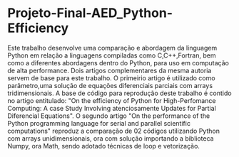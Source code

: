 # Projeto-Final-AED_Python-Efficiency

Este trabalho desenvolve uma comparação e abordagem da linguagem Python em relação a linguagens compiladas como C,C++,Fortran, bem como a diferentes abordagens dentro do Python, para uso em computação de alta performance. Dois artigos complementares da mesma autoria servem de base para este trabalho. O primeirio artigo é utilizado como parâmetro,uma solução de equações diferenciais parciais com arrays tridimensionais. A base de código para reprodução deste trabalho é contido no artigo entitulado: "On the efficiency of Python for High-Perfomance Computing: A case Study Involving atenciosamente Updates for Partial Diferencial Equations". O segundo artigo "On the performance of the Python programming language for serial and parallel scientific computations" reproduz a comparação de 02 códigos utilizando Python com arrays unidimensionais, ora com solução importando a biblioteca Numpy, ora Math, sendo adotado técnicas de loop e vetorização.
